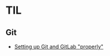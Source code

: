 # TIL

## Git

- [Setting up Git and GitLab "properly"](/git/how_to_set_up_git_and_gitlab_properly.md)
